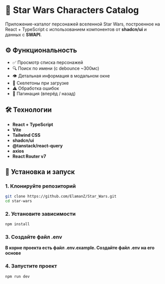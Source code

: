 # 🌌 Star Wars Characters Catalog

Приложение-каталог персонажей вселенной Star Wars, построенное на React + TypeScript с использованием компонентов от **shadcn/ui** и данных с **SWAPI**.

## ⚙️ Функциональность

- ✅ Просмотр списка персонажей
- 🔍 Поиск по имени (с debounce ~300мс)
- 👁️ Детальная информация в модальном окне
- 🦴 Скелетоны при загрузке
- ⚠️ Обработка ошибок
- 🔁 Пагинация (вперёд / назад)

## 🛠️ Технологии

- **React + TypeScript**
- **Vite**
- **Tailwind CSS**
- **shadcn/ui**
- **@tanstack/react-query**
- **axios**
- **React Router v7**

## 🚀 Установка и запуск

### 1. Клонируйте репозиторий

```bash
git clone https://github.com/ElamanZ/Star_Wars.git
cd star-wars
```

### 2. Установите зависимости

```bash
npm install
```

### 3. Создайте файл .env
**В корне проекта есть файл .env.example. Создайте файл .env на его основе**

### 4. Запустите проект

```bash
npm run dev
```